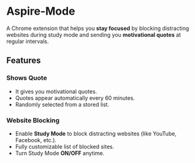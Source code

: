 # Aspire-Mode
A Chrome extension that helps you **stay focused** by blocking distracting websites during study mode and sending you **motivational quotes** at regular intervals. 


## Features
### Shows Quote 
- It gives you motivational quotes.
- Quotes appear automatically every 60 minutes.
- Randomly selected from a stored list.

### Website Blocking
- Enable **Study Mode** to block distracting websites (like YouTube, Facebook, etc.).
- Fully customizable list of blocked sites.
- Turn Study Mode **ON/OFF** anytime.


